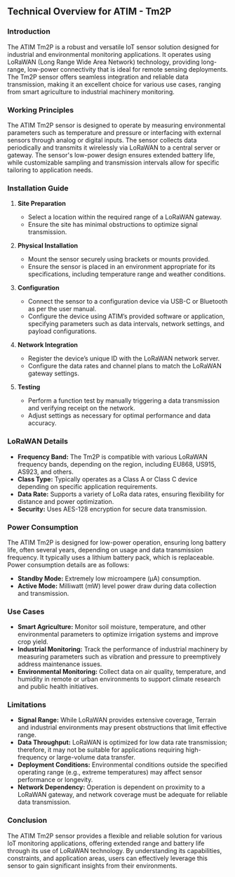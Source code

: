 ## Technical Overview for ATIM - Tm2P

### Introduction
The ATIM Tm2P is a robust and versatile IoT sensor solution designed for industrial and environmental monitoring applications. It operates using LoRaWAN (Long Range Wide Area Network) technology, providing long-range, low-power connectivity that is ideal for remote sensing deployments. The Tm2P sensor offers seamless integration and reliable data transmission, making it an excellent choice for various use cases, ranging from smart agriculture to industrial machinery monitoring.

### Working Principles

The ATIM Tm2P sensor is designed to operate by measuring environmental parameters such as temperature and pressure or interfacing with external sensors through analog or digital inputs. The sensor collects data periodically and transmits it wirelessly via LoRaWAN to a central server or gateway. The sensor's low-power design ensures extended battery life, while customizable sampling and transmission intervals allow for specific tailoring to application needs.

### Installation Guide

1. **Site Preparation**
   - Select a location within the required range of a LoRaWAN gateway.
   - Ensure the site has minimal obstructions to optimize signal transmission.

2. **Physical Installation**
   - Mount the sensor securely using brackets or mounts provided.
   - Ensure the sensor is placed in an environment appropriate for its specifications, including temperature range and weather conditions.

3. **Configuration**
   - Connect the sensor to a configuration device via USB-C or Bluetooth as per the user manual.
   - Configure the device using ATIM’s provided software or application, specifying parameters such as data intervals, network settings, and payload configurations.

4. **Network Integration**
   - Register the device’s unique ID with the LoRaWAN network server.
   - Configure the data rates and channel plans to match the LoRaWAN gateway settings.

5. **Testing**
   - Perform a function test by manually triggering a data transmission and verifying receipt on the network.
   - Adjust settings as necessary for optimal performance and data accuracy.

### LoRaWAN Details

- **Frequency Band:** The Tm2P is compatible with various LoRaWAN frequency bands, depending on the region, including EU868, US915, AS923, and others.
- **Class Type:** Typically operates as a Class A or Class C device depending on specific application requirements.
- **Data Rate:** Supports a variety of LoRa data rates, ensuring flexibility for distance and power optimization.
- **Security:** Uses AES-128 encryption for secure data transmission.

### Power Consumption

The ATIM Tm2P is designed for low-power operation, ensuring long battery life, often several years, depending on usage and data transmission frequency. It typically uses a lithium battery pack, which is replaceable. Power consumption details are as follows:

- **Standby Mode:** Extremely low microampere (µA) consumption.
- **Active Mode:** Milliwatt (mW) level power draw during data collection and transmission.

### Use Cases

- **Smart Agriculture:** Monitor soil moisture, temperature, and other environmental parameters to optimize irrigation systems and improve crop yield.
- **Industrial Monitoring:** Track the performance of industrial machinery by measuring parameters such as vibration and pressure to preemptively address maintenance issues.
- **Environmental Monitoring:** Collect data on air quality, temperature, and humidity in remote or urban environments to support climate research and public health initiatives.

### Limitations

- **Signal Range:** While LoRaWAN provides extensive coverage, Terrain and industrial environments may present obstructions that limit effective range.
- **Data Throughput:** LoRaWAN is optimized for low data rate transmission; therefore, it may not be suitable for applications requiring high-frequency or large-volume data transfer.
- **Deployment Conditions:** Environmental conditions outside the specified operating range (e.g., extreme temperatures) may affect sensor performance or longevity.
- **Network Dependency:** Operation is dependent on proximity to a LoRaWAN gateway, and network coverage must be adequate for reliable data transmission.

### Conclusion

The ATIM Tm2P sensor provides a flexible and reliable solution for various IoT monitoring applications, offering extended range and battery life through its use of LoRaWAN technology. By understanding its capabilities, constraints, and application areas, users can effectively leverage this sensor to gain significant insights from their environments.